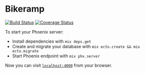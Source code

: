 # Bikeramp

[![Build Status](https://travis-ci.org/kelostrada/bikeramp.svg?branch=master)](https://travis-ci.org/kelostrada/bikeramp)
[![Coverage Status](https://coveralls.io/repos/github/kelostrada/bikeramp/badge.svg?branch=master)](https://coveralls.io/github/kelostrada/bikeramp?branch=master)

To start your Phoenix server:

  * Install dependencies with `mix deps.get`
  * Create and migrate your database with `mix ecto.create && mix ecto.migrate`
  * Start Phoenix endpoint with `mix phx.server`

Now you can visit [`localhost:4000`](http://localhost:4000) from your browser.
